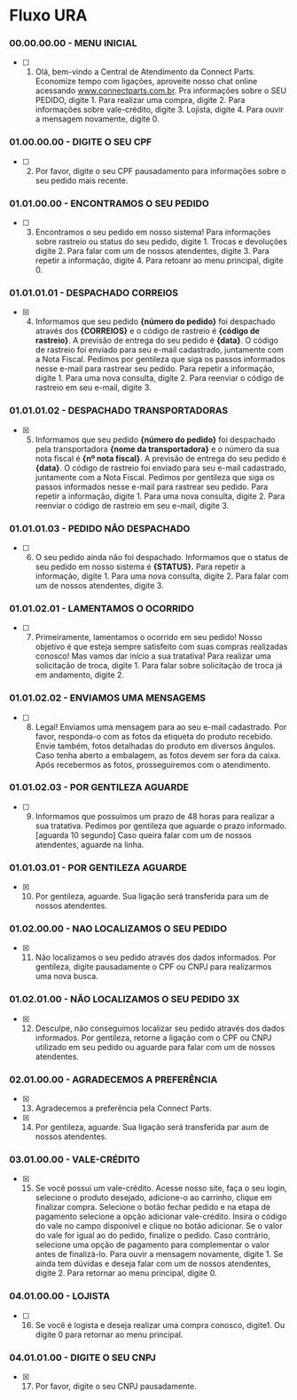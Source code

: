 # Fluxo URA

### 00.00.00.00 - MENU INICIAL

- [ ] 1. Olá, bem-vindo a Central de Atendimento da Connect Parts. Economize tempo com ligações, aproveite nosso chat online acessando www.connectparts.com.br. Pra informações sobre o SEU PEDIDO, digite 1. Para realizar uma compra, digite 2. Para informações sobre vale-crédito, digite 3. Lojista, digite 4. Para ouvir a mensagem novamente, digite 0. 

### 01.00.00.00 - DIGITE O SEU CPF

- [ ] 2. Por favor, digite o seu CPF pausadamento para informações sobre o seu pedido mais recente.

### 01.01.00.00 - ENCONTRAMOS O SEU PEDIDO

- [ ] 3. Encontramos o seu pedido em nosso sistema! Para informações sobre rastreio ou status do seu pedido, digite 1. Trocas e devoluções digite 2. Para falar com um de nossos atendentes, digite 3. Para repetir a informação, digite 4. Para retoanr ao menu principal, digite 0.

### 01.01.01.01 - DESPACHADO CORREIOS

- [x] 4. Informamos que seu pedido **{número do pedido}** foi despachado através dos **{CORREIOS}** e o código de rastreio é **{código de rastreio}**. A previsão de entrega do seu pedido é **{data}**. O código de rastreio foi enviado para seu e-mail cadastrado, juntamente com a Nota Fiscal. Pedimos por gentileza que siga os passos informados nesse e-mail para rastrear seu pedido. Para repetir a informação, digite 1. Para uma nova consulta, digite 2. Para reenviar o código de rastreio em seu e-mail, digite 3. 

### 01.01.01.02 - DESPACHADO TRANSPORTADORAS

- [x] 5. Informamos que seu pedido **{número do pedido}** foi despachado pela transportadora **{nome da transportadora}** e o número da sua nota fiscal é **{nº nota fiscal}**. A previsão de entrega do seu pedido é **{data}**. O código de rastreio foi enviado para seu e-mail cadastrado, juntamente com a Nota Fiscal. Pedimos por gentileza que siga os passos informados nesse e-mail para rastrear seu pedido. Para repetir a informação, digite 1. Para uma nova consulta, digite 2. Para reenviar o código de rastreio em seu e-mail, digite 3.

### 01.01.01.03 - PEDIDO NÃO DESPACHADO

- [ ] 6. O seu pedido ainda não foi despachado. Informamos que o status de seu pedido em nosso sistema é **{STATUS}.** Para repetir a informação, digite 1. Para uma nova consulta, digite 2. Para falar com um de nossos atendentes, digite 3.

### 01.01.02.01 - LAMENTAMOS O OCORRIDO

- [ ] 7. Primeiramente, lamentamos o ocorrido em seu pedido! Nosso objetivo é que esteja sempre satisfeito com suas compras realizadas conosco! Mas vamos dar início a sua tratativa! Para realizar uma solicitação de troca, digite 1. Para falar sobre solicitação de troca já em andamento, digite 2. 

### 01.01.02.02 - ENVIAMOS UMA MENSAGEMS

- [ ] 8. Legal! Enviamos uma mensagem para ao seu e-mail cadastrado. Por favor, responda-o com as fotos da etiqueta do produto recebido. Envie também, fotos detalhadas do produto em diversos ângulos. Caso tenha aberto a embalagem, as fotos devem ser fora da caixa. Após recebermos as fotos, prosseguiremos com o atendimento. 

### 01.01.02.03 - POR GENTILEZA AGUARDE

- [ ] 9. Informamos que possuímos um prazo de 48 horas para realizar a sua tratativa. Pedimos por gentileza que aguarde o prazo informado. [aguarda 10 segundo] Caso queira falar com um de nossos atendentes, aguarde na linha.

### 01.01.03.01 - POR GENTILEZA AGUARDE

- [x] 10. Por gentileza, aguarde. Sua ligação será transferida para um de nossos atendentes.

### 01.02.00.00 - NAO LOCALIZAMOS O SEU PEDIDO

- [x] 11. Não localizamos o seu pedido através dos dados informados. Por gentileza, digite pausadamente o CPF ou CNPJ para realizarmos uma nova busca.

### 01.02.01.00 - NÃO LOCALIZAMOS O SEU PEDIDO 3X

- [x] 12. Desculpe, não conseguimos localizar seu pedido através dos dados informados. Por gentileza, retorne a ligação com o CPF ou CNPJ utilizado em seu pedido ou aguarde para falar com um de nossos atendentes. 

### 02.01.00.00 - AGRADECEMOS A PREFERÊNCIA

- [x] 13. Agradecemos a preferência pela Connect Parts. 
- [x] 14. Por gentileza, aguarde. Sua ligação será transferida par aum de nossos atendentes.

### 03.01.00.00 - VALE-CRÉDITO

- [x] 15. Se você possui um vale-crédito. Acesse nosso site, faça o seu login, selecione o produto desejado, adicione-o ao carrinho, clique em finalizar compra. Selecione o botão fechar pedido e na etapa de pagamento selecione a opção adicionar vale-crédito. Insira o código do vale no campo disponível e clique no botão adicionar. Se o valor do vale for igual ao do pedido, finalize o pedido. Caso contrário, selecione uma opção de pagamento para complementar o valor antes de finalizá-lo. Para ouvir a mensagem novamente, digite 1. Se ainda tem dúvidas e deseja falar com um de nossos atendentes, digite 2. Para retornar ao menu principal, digite 0.

### 04.01.00.00 - LOJISTA

- [ ] 16. Se você é logista e deseja realizar uma compra conosco, digite1. Ou digite 0 para retornar ao menu principal.

### 04.01.01.00 - DIGITE O SEU CNPJ

- [x] 17. Por favor, digite o seu CNPJ pausadamente.
<!--stackedit_data:
eyJoaXN0b3J5IjpbLTc4MTQzNDI5MF19
-->